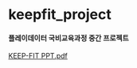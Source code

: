 # keepfit_project

#### 플레이데이터 국비교육과정 중간 프로젝트

[KEEP-FIT PPT.pdf](https://github.com/ehan831/project_keepfit/files/3823315/KEEP-FIT.PPT.pdf)

